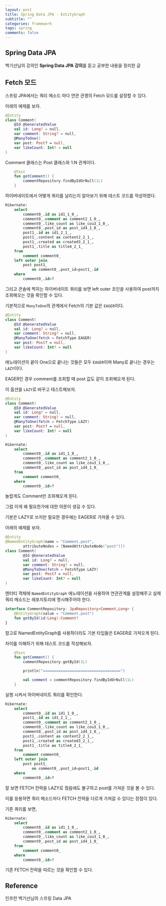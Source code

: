 ```yaml
---
layout: post
title: Spring Data JPA - EntityGraph
subtitle: ""
categories: framework
tags: spring
comments: false
---
```


## Spring Data JPA

백기선님의 강의인 **Spring Data JPA 강의**를 듣고 공부한 내용을 정리한 글

## Fetch 모드

스프링 JPA에서는 쿼리 메소드 마다 연관 관곙의 Fetch 모드를 설정할 수 있다.

아래의 예제를 보자.

```kotlin
@Entity
class Comment(
    @Id @GeneratedValue
    val id: Long? = null,
    var comment: String? = null,
    @ManyToOne()
    var post: Post? = null,
    var likeCount: Int? = null
)
```

Comment 클래스는 Post 클래스와 1:N 관계이다.

```kotlin
    @Test
    fun getComment() {
        commentRepository.findByIdOrNull(1L)
    }
```

하이버네이트에서 어떻게 쿼리를 날리는지 알아보기 위해 테스트 코드를 작성하였다.

```sql
Hibernate: 
    select
        comment0_.id as id1_1_0_,
        comment0_.comment as comment2_1_0_,
        comment0_.like_count as like_cou3_1_0_,
        comment0_.post_id as post_id4_1_0_,
        post1_.id as id1_2_1_,
        post1_.content as content2_2_1_,
        post1_.created as created3_2_1_,
        post1_.title as title4_2_1_ 
    from
        comment comment0_ 
    left outer join
        post post1_ 
            on comment0_.post_id=post1_.id 
    where
        comment0_.id=?
```

그리고 콘솔에 찍히는 하이버네이트 쿼리를 보면 left outer 조인을 사용하여 post까지 조회해오는 것을 확인할 수 있다.

기본적으로 `ManyToOne`의 관계에서 Fetch의 기본 값은 `EAGER`이다.

```kotlin
@Entity
class Comment(
    @Id @GeneratedValue
    val id: Long? = null,
    var comment: String? = null,
    @ManyToOne(fetch = FetchType.EAGER)
    var post: Post? = null,
    var likeCount: Int? = null
)
```

애노테이션의 끝이 One으로 끝나는 것들은 모두 `EAGER`이며 Many로 끝나는 경우는 `LAZY`이다.

EAGER인 경우 comment를 조회할 때 post 값도 같이 조회해오게 된다.

이 옵션을 `LAZY`로 바꾸고 테스트해보자.

```kotlin
@Entity
class Comment(
    @Id @GeneratedValue
    val id: Long? = null,
    var comment: String? = null,
    @ManyToOne(fetch = FetchType.LAZY)
    var post: Post? = null,
    var likeCount: Int? = null
)
```

```sql
Hibernate: 
    select
        comment0_.id as id1_1_0_,
        comment0_.comment as comment2_1_0_,
        comment0_.like_count as like_cou3_1_0_,
        comment0_.post_id as post_id4_1_0_ 
    from
        comment comment0_ 
    where
        comment0_.id=?
```

놀랍게도 Comment만 조회해오게 된다.

그럼 이게 왜 필요한가에 대한 의문이 생길 수 있다.

기본은 LAZY로 쓰지만 필요한 경우에는 EAGER로 가져올 수 있다.

아래의 예제를 보자.

```kotlin
@Entity
@NamedEntityGraph(name = "Comment.post",
        attributeNodes = [NamedAttributeNode("post")])
class Comment(
        @Id @GeneratedValue
        val id: Long? = null,
        var comment: String? = null,
        @ManyToOne(fetch = FetchType.LAZY)
        var post: Post? = null,
        var likeCount: Int? = null
)
```

엔터티 객체에 `NamedEntityGraph` 애노테이션을 사용하여 연관관계를 설정해주고 실제 쿼리 메소드는 레포지토리에 명시해주어야 한다.

```kotlin
interface CommentRepository: JpaRepository<Comment,Long> {
    @EntityGraph(value = "Comment.post")
    fun getById(id:Long):Comment?
}
```

참고로 NamedEntityGraph를 사용하더라도 기본 타입들은 EAGER로 가져오게 된다.

차이를 이해하기 위해 테스트 코드를 작성해보자.

```kotlin
    @Test
    fun getComment() {
        commentRepository.getById(1L)

        println("===================================")

        val comment = commentRepository.findByIdOrNull(1L)
    }
```

실행 시켜서 하이버네이트 쿼리를 확인한다.

```sql
Hibernate: 
    select
        comment0_.id as id1_1_0_,
        post1_.id as id1_2_1_,
        comment0_.comment as comment2_1_0_,
        comment0_.like_count as like_cou3_1_0_,
        comment0_.post_id as post_id4_1_0_,
        post1_.content as content2_2_1_,
        post1_.created as created3_2_1_,
        post1_.title as title4_2_1_ 
    from
        comment comment0_ 
    left outer join
        post post1_ 
            on comment0_.post_id=post1_.id 
    where
        comment0_.id=?
```

잘 보면 FETCH 전략을 LAZY로 줬음에도 불구하고 post를 가져온 것을 볼 수 있다.

이를 응용하면 쿼리 메소드마다 FETCH 전략을 다르게 가져갈 수 있다는 장점이 있다.

기존 쿼리를 보면,

```sql
Hibernate: 
    select
        comment0_.id as id1_1_0_,
        comment0_.comment as comment2_1_0_,
        comment0_.like_count as like_cou3_1_0_,
        comment0_.post_id as post_id4_1_0_ 
    from
        comment comment0_ 
    where
        comment0_.id=?
```

기존 FETCH 전략을 따르는 것을 확인할 수 있다.

## Reference

인프런 백기선님의 스프링 Data JPA
